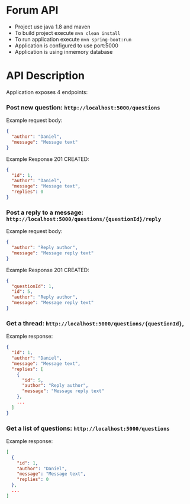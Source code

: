 Forum API
==================

* Project use java 1.8 and maven
* To build project execute `mvn clean install`
* To run application execute `mvn spring-boot:run`
* Application is configured to use port:5000
* Application is using inmemory database

# API Description

Application exposes 4 endpoints:

### Post new question: `http://localhost:5000/questions`

Example request body:

```json
{
  "author": "Daniel",
  "message": "Message text"
}
```

Example Response 201 CREATED:

```json
{
  "id": 1,
  "author": "Daniel",
  "message": "Message text",
  "replies": 0
}
```

### Post a reply to a message: `http://localhost:5000/questions/{questionId}/reply`

Example request body:

```json
{
  "author": "Reply author",
  "message": "Message reply text"
}
```

Example Response 201 CREATED:

```json
{
  "questionId": 1,
  "id": 5,
  "author": "Reply author",
  "message": "Message reply text"
}
```

### Get a thread: `http://localhost:5000/questions/{questionId}`,

Example response:

```json
{
  "id": 1,
  "author": "Daniel",
  "message": "Message text",
  "replies": [
    {
      "id": 5,
      "author": "Reply author",
      "message": "Message reply text"
    },
    ...
  ]
}
```

### Get a list of questions: `http://localhost:5000/questions`

Example response:

```json
[
  {
    "id": 1,
    "author": "Daniel",
    "message": "Message text",
    "replies": 0
  },
  ...
]
```
